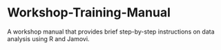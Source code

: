 # Workshop-Training-Manual
A workshop manual that provides brief step-by-step instructions on data analysis using R and Jamovi.
